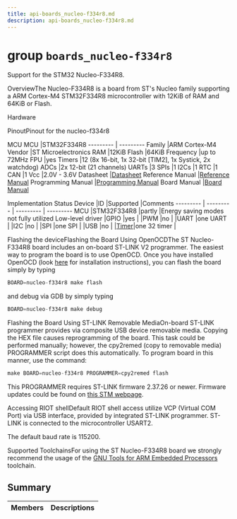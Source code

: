 ```yaml
---
title: api-boards_nucleo-f334r8.md
description: api-boards_nucleo-f334r8.md
---
```

# group `boards_nucleo-f334r8` 

Support for the STM32 Nucleo-F334R8.

OverviewThe Nucleo-F334R8 is a board from ST's Nucleo family supporting a ARM Cortex-M4 STM32F334R8 microcontroller with 12KiB of RAM and 64KiB or Flash.

Hardware

PinoutPinout for the nucleo-f334r8

MCU
MCU   |STM32F334R8
--------- | ---------
Family   |ARM Cortex-M4
Vendor   |ST Microelectronics
RAM   |12KiB
Flash   |64KiB
Frequency   |up to 72MHz
FPU   |yes
Timers   |12 (8x 16-bit, 1x 32-bit [TIM2], 1x Systick, 2x watchdog)
ADCs   |2x 12-bit (21 channels)
UARTs   |3
SPIs   |1
I2Cs   |1
RTC   |1
CAN   |1
Vcc   |2.0V - 3.6V
Datasheet   |[Datasheet](https://www.st.com/resource/en/datasheet/stm32f334r8.pdf)
Reference Manual   |[Reference Manual](https://www.st.com/resource/en/reference_manual/dm00093941.pdf)
Programming Manual   |[Programming Manual](https://www.st.com/resource/en/programming_manual/dm00046982.pdf)
Board Manual   |[Board Manual](http://www.st.com/st-web-ui/static/active/en/resource/technical/document/user_manual/DM00105823.pdf)

Implementation Status
Device   |ID   |Supported   |Comments
--------- | --------- | --------- | ---------
MCU   |STM32F334R8   |partly   |Energy saving modes not fully utilized
Low-level driver   |GPIO   |yes   |
|PWM   |no   |
|UART   |one UART   |
|I2C   |no   |
|SPI   |one SPI   |
|USB   |no   |
|[Timer](./doc/starlight-docs/src/content/docs/apidoc/api-pkg_paho_mqtt.md#structTimer)|one 32 timer   |

Flashing the deviceFlashing the Board Using OpenOCDThe ST Nucleo-F334R8 board includes an on-board ST-LINK V2 programmer. The easiest way to program the board is to use OpenOCD. Once you have installed OpenOCD (look [here](https://github.com/RIOT-OS/RIOT/wiki/OpenOCD) for installation instructions), you can flash the board simply by typing

```cpp
BOARD=nucleo-f334r8 make flash
```
 and debug via GDB by simply typing 
```cpp
BOARD=nucleo-f334r8 make debug
```

Flashing the Board Using ST-LINK Removable MediaOn-board ST-LINK programmer provides via composite USB device removable media. Copying the HEX file causes reprogramming of the board. This task could be performed manually; however, the cpy2remed (copy to removable media) PROGRAMMER script does this automatically. To program board in this manner, use the command: 
```cpp
make BOARD=nucleo-f334r8 PROGRAMMER=cpy2remed flash
```
This PROGRAMMER requires ST-LINK firmware 2.37.26 or newer. Firmware updates could be found on [this STM webpage](https://www.st.com/en/development-tools/stsw-link007.html).

Accessing RIOT shellDefault RIOT shell access utilize VCP (Virtual COM Port) via USB interface, provided by integrated ST-LINK programmer. ST-LINK is connected to the microcontroller USART2.

The default baud rate is 115200.

Supported ToolchainsFor using the ST Nucleo-F334R8 board we strongly recommend the usage of the [GNU Tools for ARM Embedded Processors](https://launchpad.net/gcc-arm-embedded) toolchain.

## Summary

 Members                        | Descriptions                                
--------------------------------|---------------------------------------------

